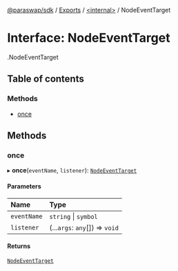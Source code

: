[@paraswap/sdk](../README.md) / [Exports](../modules.md) / [<internal\>](../modules/internal_.md) / NodeEventTarget

# Interface: NodeEventTarget

[<internal>](../modules/internal_.md).NodeEventTarget

## Table of contents

### Methods

- [once](internal_.NodeEventTarget.md#once)

## Methods

### once

▸ **once**(`eventName`, `listener`): [`NodeEventTarget`](internal_.NodeEventTarget.md)

#### Parameters

| Name | Type |
| :------ | :------ |
| `eventName` | `string` \| `symbol` |
| `listener` | (...`args`: `any`[]) => `void` |

#### Returns

[`NodeEventTarget`](internal_.NodeEventTarget.md)
